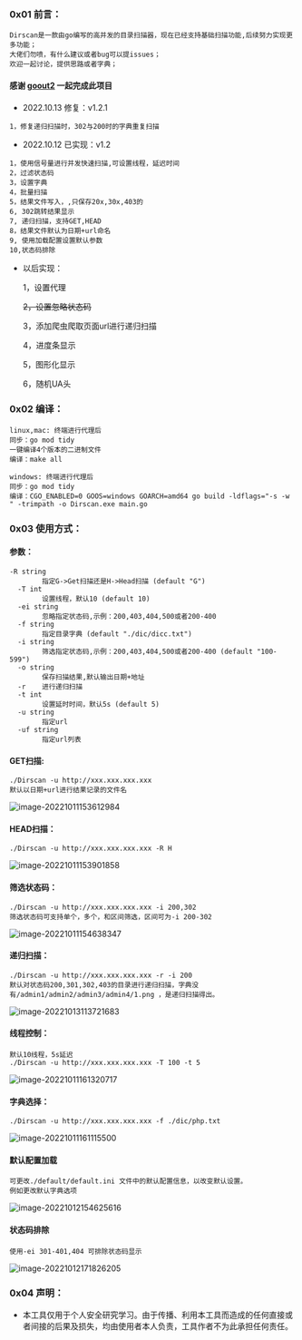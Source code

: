 ### 0x01 前言：

```
Dirscan是一款由go编写的高并发的目录扫描器，现在已经支持基础扫描功能,后续努力实现更多功能；
大佬们勿喷，有什么建议或者bug可以提issues；
欢迎一起讨论，提供思路或者字典；
```

#### 感谢 [goout2](https://github.com/goout2) 一起完成此项目

* 2022.10.13 修复：v1.2.1

```
1，修复递归扫描时，302与200时的字典重复扫描
```

* 2022.10.12 已实现：v1.2
```
1，使用信号量进行并发快速扫描,可设置线程，延迟时间
2，过滤状态码
3，设置字典
4，批量扫描
5，结果文件写入，,只保存20x,30x,403的
6, 302跳转结果显示
7, 递归扫描，支持GET,HEAD
8，结果文件默认为日期+url命名
9, 使用加载配置设置默认参数
10,状态码排除
```
* 以后实现：


  1，设置代理

  ~~2，设置忽略状态码~~

  3，添加爬虫爬取页面url进行递归扫描

  4，进度条显示

  5，图形化显示

  6，随机UA头




### 0x02 编译：

```
linux,mac: 终端进行代理后
同步：go mod tidy
一键编译4个版本的二进制文件
编译：make all 

windows: 终端进行代理后
同步：go mod tidy
编译：CGO_ENABLED=0 GOOS=windows GOARCH=amd64 go build -ldflags="-s -w " -trimpath -o Dirscan.exe main.go
```


### 0x03 使用方式：

#### 参数：

```
-R string
        指定G->Get扫描还是H->Head扫描 (default "G")
  -T int
        设置线程，默认10 (default 10)
  -ei string
        忽略指定状态码,示例：200,403,404,500或者200-400
  -f string
        指定目录字典 (default "./dic/dicc.txt")
  -i string
        筛选指定状态码,示例：200,403,404,500或者200-400 (default "100-599")
  -o string
        保存扫描结果,默认输出日期+地址
  -r    进行递归扫描
  -t int
        设置延时时间，默认5s (default 5)
  -u string
        指定url
  -uf string
        指定url列表

```


#### 			GET扫描:

```
./Dirscan -u http://xxx.xxx.xxx.xxx 
默认以日期+url进行结果记录的文件名
```

![image-20221011153612984](./image//image-20221011153612984.png)

#### 			HEAD扫描：

```
./Dirscan -u http://xxx.xxx.xxx.xxx -R H
```

![image-20221011153901858](./image//image-20221011153901858.png)

#### 			筛选状态码：

```
./Dirscan -u http://xxx.xxx.xxx.xxx -i 200,302
筛选状态码可支持单个，多个，和区间筛选，区间可为-i 200-302
```

![image-20221011154638347](./image//image-20221011154638347.png)

#### 			递归扫描：

```
./Dirscan -u http://xxx.xxx.xxx.xxx -r -i 200 
默认对状态码200,301,302,403的目录进行递归扫描，字典没有/admin1/admin2/admin3/admin4/1.png ，是递归扫描得出。
```

![image-20221013113721683](./image//image-20221013113721683.png)

#### 			线程控制：

```
默认10线程，5s延迟
./Dirscan -u http://xxx.xxx.xxx.xxx -T 100 -t 5
```

![image-20221011161320717](./image//image-20221011161320717.png)

#### 			字典选择：

```
./Dirscan -u http://xxx.xxx.xxx.xxx -f ./dic/php.txt
```

![image-20221011161115500](./image//image-20221011161115500.png)		

#### 默认配置加载

```
可更改./default/default.ini 文件中的默认配置信息，以改变默认设置。
例如更改默认字典选项
```

![image-20221012154625616](./image//image-20221012154625616.png)

#### 状态码排除

```
使用-ei 301-401,404 可排除状态码显示
```

![image-20221012171826205](./image//image-20221012171826205.png)





### 0x04 声明：

* 本工具仅用于个人安全研究学习。由于传播、利用本工具而造成的任何直接或者间接的后果及损失，均由使用者本人负责，工具作者不为此承担任何责任。

 
